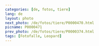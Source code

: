 ```yaml
---
categories: [de, fotos, tiere]
lang: de
layout: photo
next_photo: /de/fotos/tiere/P0000470.html
picname: P0000471
prev_photo: /de/fotos/tiere/P0000374.html
tags: [Fotofalle, Leopard]
---
```


